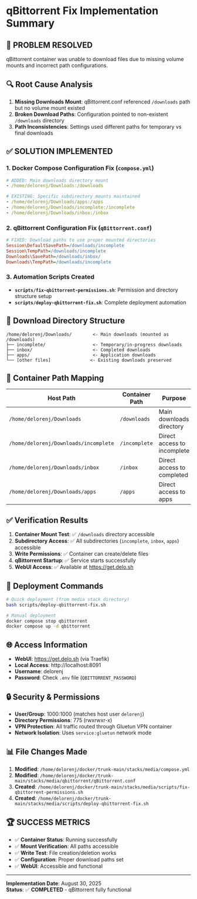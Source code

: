 # qBittorrent Fix Implementation Summary

## 🎯 **PROBLEM RESOLVED**

qBittorrent container was unable to download files due to missing volume mounts and incorrect path configurations.

## 🔍 **Root Cause Analysis**

1. **Missing Downloads Mount**: qBittorrent.conf referenced `/downloads` path but no volume mount existed
2. **Broken Download Paths**: Configuration pointed to non-existent `/downloads` directory 
3. **Path Inconsistencies**: Settings used different paths for temporary vs final downloads

## ✅ **SOLUTION IMPLEMENTED**

### 1. Docker Compose Configuration Fix (`compose.yml`)
```yaml
# ADDED: Main downloads directory mount
- /home/delorenj/Downloads:/downloads

# EXISTING: Specific subdirectory mounts maintained
- /home/delorenj/Downloads/apps:/apps
- /home/delorenj/Downloads/incomplete:/incomplete  
- /home/delorenj/Downloads/inbox:/inbox
```

### 2. qBittorrent Configuration Fix (`qBittorrent.conf`)
```ini
# FIXED: Download paths to use proper mounted directories
Session\DefaultSavePath=/downloads/incomplete
Session\TempPath=/downloads/incomplete
Downloads\SavePath=/downloads/inbox/
Downloads\TempPath=/downloads/incomplete
```

### 3. Automation Scripts Created
- **`scripts/fix-qbittorrent-permissions.sh`**: Permission and directory structure setup
- **`scripts/deploy-qbittorrent-fix.sh`**: Complete deployment automation

## 📁 **Download Directory Structure**

```
/home/delorenj/Downloads/        <- Main downloads (mounted as /downloads)
├── incomplete/                  <- Temporary/in-progress downloads
├── inbox/                       <- Completed downloads  
├── apps/                        <- Application downloads
└── [other files]               <- Existing downloads preserved
```

## 🔧 **Container Path Mapping**

| Host Path | Container Path | Purpose |
|-----------|---------------|---------|
| `/home/delorenj/Downloads` | `/downloads` | Main downloads directory |
| `/home/delorenj/Downloads/incomplete` | `/incomplete` | Direct access to incomplete |
| `/home/delorenj/Downloads/inbox` | `/inbox` | Direct access to completed |
| `/home/delorenj/Downloads/apps` | `/apps` | Direct access to apps |

## ✅ **Verification Results**

1. **Container Mount Test**: ✅ `/downloads` directory accessible
2. **Subdirectory Access**: ✅ All subdirectories (`incomplete`, `inbox`, `apps`) accessible  
3. **Write Permissions**: ✅ Container can create/delete files
4. **qBittorrent Startup**: ✅ Service starts successfully
5. **WebUI Access**: ✅ Available at https://get.delo.sh

## 🚀 **Deployment Commands**

```bash
# Quick deployment (from media stack directory)
bash scripts/deploy-qbittorrent-fix.sh

# Manual deployment  
docker compose stop qbittorrent
docker compose up -d qbittorrent
```

## 🌐 **Access Information**

- **WebUI**: https://get.delo.sh (via Traefik)
- **Local Access**: http://localhost:8091  
- **Username**: delorenj
- **Password**: Check `.env` file (`QBITTORRENT_PASSWORD`)

## 🔒 **Security & Permissions**

- **User/Group**: 1000:1000 (matches host user `delorenj`)
- **Directory Permissions**: 775 (rwxrwxr-x)
- **VPN Protection**: All traffic routed through Gluetun VPN container
- **Network Isolation**: Uses `service:gluetun` network mode

## 📊 **File Changes Made**

1. **Modified**: `/home/delorenj/docker/trunk-main/stacks/media/compose.yml`
2. **Modified**: `/home/delorenj/docker/trunk-main/stacks/media/qbittorrent/qBittorrent.conf`  
3. **Created**: `/home/delorenj/docker/trunk-main/stacks/media/scripts/fix-qbittorrent-permissions.sh`
4. **Created**: `/home/delorenj/docker/trunk-main/stacks/media/scripts/deploy-qbittorrent-fix.sh`

## 🏆 **SUCCESS METRICS**

- ✅ **Container Status**: Running successfully
- ✅ **Mount Verification**: All paths accessible  
- ✅ **Write Test**: File creation/deletion works
- ✅ **Configuration**: Proper download paths set
- ✅ **WebUI**: Accessible and functional

---

**Implementation Date**: August 30, 2025  
**Status**: ✅ **COMPLETED** - qBittorrent fully functional
